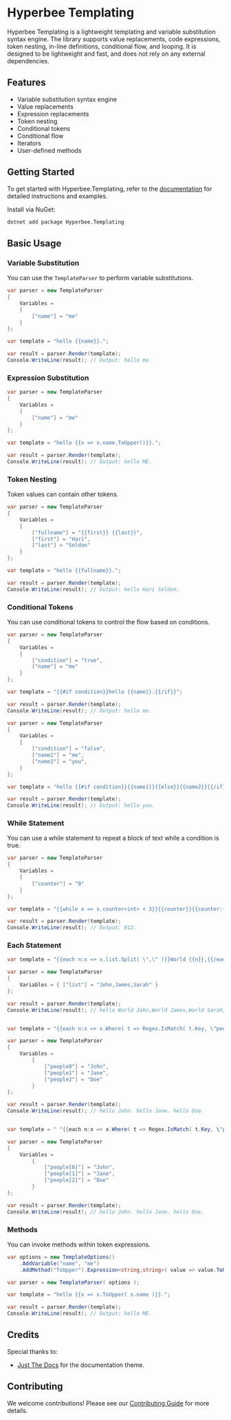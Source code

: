 # Hyperbee Templating

Hyperbee Templating is a lightweight templating and variable substitution syntax engine. The library supports value replacements, 
code expressions, token nesting, in-line definitions, conditional flow, and looping. It is designed to be lightweight and fast, 
and does not rely on any external dependencies.

## Features

* Variable substitution syntax engine
* Value replacements
* Expression replacements
* Token nesting
* Conditional tokens
* Conditional flow
* Iterators
* User-defined methods

## Getting Started

To get started with Hyperbee.Templating, refer to the [documentation](https://stillpoint-software.github.io/hyperbee.templating) for 
detailed instructions and examples. 

Install via NuGet:

```bash
dotnet add package Hyperbee.Templating
```

## Basic Usage

### Variable Substitution

You can use the `TemplateParser` to perform variable substitutions.

```csharp
var parser = new TemplateParser
{
    Variables =
    {
        ["name"] = "me"
    }
};

var template = "hello {{name}}.";

var result = parser.Render(template);
Console.WriteLine(result); // Output: hello me.
```

### Expression Substitution

```csharp
var parser = new TemplateParser
{
    Variables =
    {
        ["name"] = "me"
    }
};

var template = "hello {{x => x.name.ToUpper()}}.";

var result = parser.Render(template);
Console.WriteLine(result); // Output: hello ME.
```

### Token Nesting

Token values can contain other tokens.

```csharp
var parser = new TemplateParser
{
    Variables =
    {
        ["fullname"] = "{{first}} {{last}}",
        ["first"] = "Hari",
        ["last"] = "Seldon"
    }
};

var template = "hello {{fullname}}.";

var result = parser.Render(template);
Console.WriteLine(result); // Output: hello Hari Seldon.
```

### Conditional Tokens

You can use conditional tokens to control the flow based on conditions.

```csharp
var parser = new TemplateParser
{
    Variables =
    {
        ["condition"] = "true",
        ["name"] = "me"
    }
};

var template = "{{#if condition}}hello {{name}}.{{/if}}";

var result = parser.Render(template);
Console.WriteLine(result); // Output: hello me.
```

```csharp
var parser = new TemplateParser
{
    Variables =
    {
        ["condition"] = "false",
        ["name1"] = "me",
        ["name2"] = "you",
    }
};

var template = "hello {{#if condition}}{{name1}}{{else}}{{name2}}{{/if}}.";

var result = parser.Render(template);
Console.WriteLine(result); // Output: hello you.
```

### While Statement

You can use a while statement to repeat a block of text while a condition is true.

```csharp
var parser = new TemplateParser
{
    Variables =
    {
        ["counter"] = "0"
    }
};

var template = "{{while x => x.counter<int> < 3}}{{counter}}{{counter:{{x => x.counter<int> + 1}}}}{{/while}}";

var result = parser.Render(template);
Console.WriteLine(result); // Output: 012. 
```

### Each Statement

```csharp
var template = "{{each n:x => x.list.Split( \",\" )}}World {{n}},{{/each}}";

var parser = new TemplateParser
{
    Variables = { ["list"] = "John,James,Sarah" }
};

var result = parser.Render(template);
Console.WriteLine(result); // hello World John,World James,World Sarah,. 
```

```csharp

var template = "{{each n:x => x.Where( t => Regex.IsMatch( t.Key, \"people*\" ) ).Select( t => t.Value )}}hello {{n}}. {{/each}}";

var parser = new TemplateParser
{
    Variables = 
        {
            ["people0"] = "John",
            ["people1"] = "Jane",
            ["people2"] = "Doe"
        }
};

var result = parser.Render(template);
Console.WriteLine(result); // hello John. hello Jane. hello Doe. 
```

```csharp

var template = " "{{each n:x => x.Where( t => Regex.IsMatch( t.Key, \"people*\" ) ).Select( t => t.Value )}}hello {{n}}. {{/each}}"";

var parser = new TemplateParser
{
    Variables = 
        {
            ["people[0]"] = "John",
            ["people[1]"] = "Jane",
            ["people[2]"] = "Doe"
        }
};

var result = parser.Render(template);
Console.WriteLine(result); // hello John. hello Jane. hello Doe. 
```

### Methods

You can invoke methods within token expressions.

```csharp
var options = new TemplateOptions()
    .AddVariable("name", "me")
    .AddMethod("ToUpper").Expression<string,string>( value => value.ToUpper() );

var parser = new TemplateParser( options );

var template = "hello {{x => x.ToUpper( x.name )}}.";

var result = parser.Render(template);
Console.WriteLine(result); // Output: hello ME.
```

## Credits

Special thanks to:

- [Just The Docs](https://github.com/just-the-docs/just-the-docs) for the documentation theme.

## Contributing

We welcome contributions! Please see our [Contributing Guide](https://github.com/Stillpoint-Software/.github/blob/main/.github/CONTRIBUTING.md) for more details.
